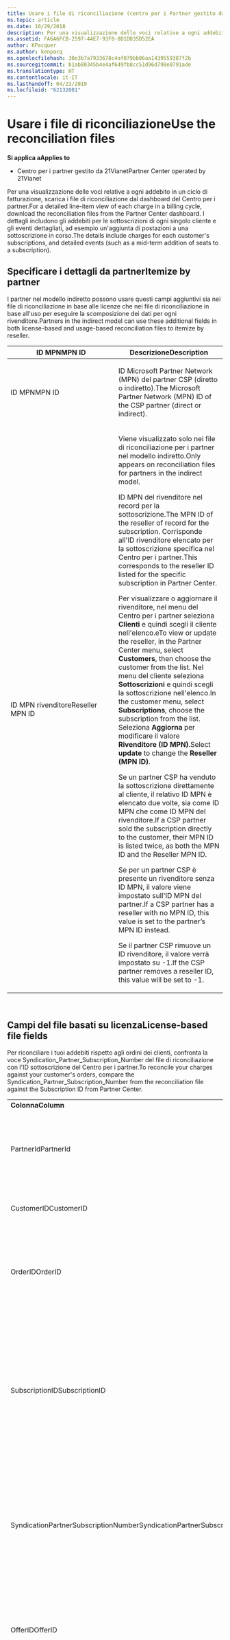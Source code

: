 ```yaml
---
title: Usare i file di riconciliazione (centro per i Partner gestito da 21Vianet)
ms.topic: article
ms.date: 10/29/2018
description: Per una visualizzazione delle voci relative a ogni addebito in un ciclo di fatturazione, scarica i file di riconciliazione dal dashboard del Centro per i partner.
ms.assetid: FA6A6FCB-2597-44E7-93F8-8D1DD35D52EA
author: KPacquer
ms.author: kenpacq
ms.openlocfilehash: 30e3b7a7933678c4af079bb86aa1439559387f2b
ms.sourcegitcommit: b1ab80345b4e4af649fb8cc51d96d798e0791ade
ms.translationtype: HT
ms.contentlocale: it-IT
ms.lasthandoff: 04/23/2019
ms.locfileid: "62132081"
---
```

# <a name="use-the-reconciliation-files"></a><span data-ttu-id="4dee0-103">Usare i file di riconciliazione</span><span class="sxs-lookup"><span data-stu-id="4dee0-103">Use the reconciliation files</span></span>

<span data-ttu-id="4dee0-104">**Si applica a**</span><span class="sxs-lookup"><span data-stu-id="4dee0-104">**Applies to**</span></span>

-   <span data-ttu-id="4dee0-105">Centro per i partner gestito da 21Vianet</span><span class="sxs-lookup"><span data-stu-id="4dee0-105">Partner Center operated by 21Vianet</span></span>


<span data-ttu-id="4dee0-106">Per una visualizzazione delle voci relative a ogni addebito in un ciclo di fatturazione, scarica i file di riconciliazione dal dashboard del Centro per i partner.</span><span class="sxs-lookup"><span data-stu-id="4dee0-106">For a detailed line-item view of each charge in a billing cycle, download the reconciliation files from the Partner Center dashboard.</span></span> <span data-ttu-id="4dee0-107">I dettagli includono gli addebiti per le sottoscrizioni di ogni singolo cliente e gli eventi dettagliati, ad esempio un'aggiunta di postazioni a una sottoscrizione in corso.</span><span class="sxs-lookup"><span data-stu-id="4dee0-107">The details include charges for each customer's subscriptions, and detailed events (such as a mid-term addition of seats to a subscription).</span></span>

## <a href="" id="itemizebypartner"></a><span data-ttu-id="4dee0-108">Specificare i dettagli da partner</span><span class="sxs-lookup"><span data-stu-id="4dee0-108">Itemize by partner</span></span>


<span data-ttu-id="4dee0-109">I partner nel modello indiretto possono usare questi campi aggiuntivi sia nei file di riconciliazione in base alle licenze che nei file di riconciliazione in base all'uso per eseguire la scomposizione dei dati per ogni rivenditore.</span><span class="sxs-lookup"><span data-stu-id="4dee0-109">Partners in the indirect model can use these additional fields in both license-based and usage-based reconciliation files to itemize by reseller.</span></span>

<table>
<colgroup>
<col width="50%" />
<col width="50%" />
</colgroup>
<thead>
<tr class="header">
<th><span data-ttu-id="4dee0-110">ID MPN</span><span class="sxs-lookup"><span data-stu-id="4dee0-110">MPN ID</span></span></th>
<th><span data-ttu-id="4dee0-111">Descrizione</span><span class="sxs-lookup"><span data-stu-id="4dee0-111">Description</span></span></th>
</tr>
</thead>
<tbody>
<tr class="odd">
<td><span data-ttu-id="4dee0-112">ID MPN</span><span class="sxs-lookup"><span data-stu-id="4dee0-112">MPN ID</span></span></td>
<td><p><span data-ttu-id="4dee0-113">ID Microsoft Partner Network (MPN) del partner CSP (diretto o indiretto).</span><span class="sxs-lookup"><span data-stu-id="4dee0-113">The Microsoft Partner Network (MPN) ID of the CSP partner (direct or indirect).</span></span></p></td>
</tr>
<tr class="even">
<td><span data-ttu-id="4dee0-114">ID MPN rivenditore</span><span class="sxs-lookup"><span data-stu-id="4dee0-114">Reseller MPN ID</span></span></td>
<td><p><span data-ttu-id="4dee0-115">Viene visualizzato solo nei file di riconciliazione per i partner nel modello indiretto.</span><span class="sxs-lookup"><span data-stu-id="4dee0-115">Only appears on reconciliation files for partners in the indirect model.</span></span></p>
<p><span data-ttu-id="4dee0-116">ID MPN del rivenditore nel record per la sottoscrizione.</span><span class="sxs-lookup"><span data-stu-id="4dee0-116">The MPN ID of the reseller of record for the subscription.</span></span> <span data-ttu-id="4dee0-117">Corrisponde all'ID rivenditore elencato per la sottoscrizione specifica nel Centro per i partner.</span><span class="sxs-lookup"><span data-stu-id="4dee0-117">This corresponds to the reseller ID listed for the specific subscription in Partner Center.</span></span></p>
<p><span data-ttu-id="4dee0-118">Per visualizzare o aggiornare il rivenditore, nel menu del Centro per i partner seleziona <strong>Clienti</strong> e quindi scegli il cliente nell'elenco.</span><span class="sxs-lookup"><span data-stu-id="4dee0-118">eTo view or update the reseller, in the Partner Center menu, select <strong>Customers</strong>, then choose the customer from the list.</span></span> <span data-ttu-id="4dee0-119">Nel menu del cliente seleziona <strong>Sottoscrizioni</strong> e quindi scegli la sottoscrizione nell'elenco.</span><span class="sxs-lookup"><span data-stu-id="4dee0-119">In the customer menu, select <strong>Subscriptions</strong>, choose the subscription from the list.</span></span> <span data-ttu-id="4dee0-120">Seleziona <strong>Aggiorna</strong> per modificare il valore <strong>Rivenditore (ID MPN)</strong>.</span><span class="sxs-lookup"><span data-stu-id="4dee0-120">Select <strong>update</strong> to change the <strong>Reseller (MPN ID)</strong>.</span></span></p>
<p><span data-ttu-id="4dee0-121">Se un partner CSP ha venduto la sottoscrizione direttamente al cliente, il relativo ID MPN è elencato due volte, sia come ID MPN che come ID MPN del rivenditore.</span><span class="sxs-lookup"><span data-stu-id="4dee0-121">If a CSP partner sold the subscription directly to the customer, their MPN ID is listed twice, as both the MPN ID and the Reseller MPN ID.</span></span></p>
<p><span data-ttu-id="4dee0-122">Se per un partner CSP è presente un rivenditore senza ID MPN, il valore viene impostato sull'ID MPN del partner.</span><span class="sxs-lookup"><span data-stu-id="4dee0-122">If a CSP partner has a reseller with no MPN ID, this value is set to the partner’s MPN ID instead.</span></span></p>
<p><span data-ttu-id="4dee0-123">Se il partner CSP rimuove un ID rivenditore, il valore verrà impostato su -1.</span><span class="sxs-lookup"><span data-stu-id="4dee0-123">If the CSP partner removes a reseller ID, this value will be set to -1.</span></span></p></td>
</tr>
</tbody>
</table>

 

## <a href="" id="licensebasedfiles"></a> <span data-ttu-id="4dee0-124">Campi del file basati su licenza</span><span class="sxs-lookup"><span data-stu-id="4dee0-124">License-based file fields</span></span>


<span data-ttu-id="4dee0-125">Per riconciliare i tuoi addebiti rispetto agli ordini dei clienti, confronta la voce Syndication\_Partner\_Subscription\_Number del file di riconciliazione con l'ID sottoscrizione del Centro per i partner.</span><span class="sxs-lookup"><span data-stu-id="4dee0-125">To reconcile your charges against your customer's orders, compare the Syndication\_Partner\_Subscription\_Number from the reconciliation file against the Subscription ID from Partner Center.</span></span>

<table>
<colgroup>
<col width="33%" />
<col width="33%" />
<col width="33%" />
</colgroup>
<tbody>
<tr class="odd">
<td><span data-ttu-id="4dee0-126"><strong>Colonna</strong></span><span class="sxs-lookup"><span data-stu-id="4dee0-126"><strong>Column</strong></span></span></td>
<td><span data-ttu-id="4dee0-127"><strong>Descrizione</strong></span><span class="sxs-lookup"><span data-stu-id="4dee0-127"><strong>Description</strong></span></span></td>
<td><span data-ttu-id="4dee0-128"><strong>Valore di esempio</strong></span><span class="sxs-lookup"><span data-stu-id="4dee0-128"><strong>Sample Value</strong></span></span></td>
</tr>
<tr class="even">
<td><span data-ttu-id="4dee0-129">PartnerId</span><span class="sxs-lookup"><span data-stu-id="4dee0-129">PartnerId</span></span></td>
<td><p><span data-ttu-id="4dee0-130">Identificatore univoco per un'entità di fatturazione specifica, in formato GUID.</span><span class="sxs-lookup"><span data-stu-id="4dee0-130">Unique identifier for a specific billing entity, in GUID format.</span></span> <span data-ttu-id="4dee0-131">Non è necessario per la riconciliazione, ma può risultare utile.</span><span class="sxs-lookup"><span data-stu-id="4dee0-131">Not required for reconciliation, however may be useful information.</span></span> <span data-ttu-id="4dee0-132">È lo stesso per tutte le righe.</span><span class="sxs-lookup"><span data-stu-id="4dee0-132">Same in all rows.</span></span></p></td>
<td><span data-ttu-id="4dee0-133">8ddd03642-test-test-test-46b58d356b4e</span><span class="sxs-lookup"><span data-stu-id="4dee0-133">8ddd03642-test-test-test-46b58d356b4e</span></span></td>
</tr>
<tr class="odd">
<td><span data-ttu-id="4dee0-134">CustomerID</span><span class="sxs-lookup"><span data-stu-id="4dee0-134">CustomerID</span></span></td>
<td><p><span data-ttu-id="4dee0-135">ID Microsoft univoco, in formato GUID, usato per identificare il cliente.</span><span class="sxs-lookup"><span data-stu-id="4dee0-135">Unique Microsoft ID, in GUID format, used to identify the customer.</span></span></p></td>
<td><span data-ttu-id="4dee0-136">12ABCD34-001A-BCD2-987C-3210ABCD5678</span><span class="sxs-lookup"><span data-stu-id="4dee0-136">12ABCD34-001A-BCD2-987C-3210ABCD5678</span></span></td>
</tr>
<tr class="even">
<td><span data-ttu-id="4dee0-137">OrderID</span><span class="sxs-lookup"><span data-stu-id="4dee0-137">OrderID</span></span></td>
<td><p><span data-ttu-id="4dee0-138">Identificatore univoco di un ordine nella piattaforma di fatturazione Microsoft.</span><span class="sxs-lookup"><span data-stu-id="4dee0-138">Unique identifier for an order in the Microsoft billing platform.</span></span> <span data-ttu-id="4dee0-139">Può essere utile per identificare l'ordine quando viene contattato il supporto tecnico, ma non per la riconciliazione.</span><span class="sxs-lookup"><span data-stu-id="4dee0-139">May be useful to identify the order when contacting support but not for reconciliation.</span></span></p></td>
<td><span data-ttu-id="4dee0-140">566890604832738111</span><span class="sxs-lookup"><span data-stu-id="4dee0-140">566890604832738111</span></span></td>
</tr>
<tr class="odd">
<td><span data-ttu-id="4dee0-141">SubscriptionID</span><span class="sxs-lookup"><span data-stu-id="4dee0-141">SubscriptionID</span></span></td>
<td><p><span data-ttu-id="4dee0-142">Identificatore univoco di una sottoscrizione nella piattaforma di fatturazione Microsoft.</span><span class="sxs-lookup"><span data-stu-id="4dee0-142">Unique identifier for a subscription in the Microsoft billing platform.</span></span> <span data-ttu-id="4dee0-143">Può essere utile per identificare la sottoscrizione quando viene contattato il supporto tecnico, ma non per la riconciliazione.</span><span class="sxs-lookup"><span data-stu-id="4dee0-143">May be useful to identify the subscription when contacting support but not for reconciliation.</span></span></p>
<p><span data-ttu-id="4dee0-144">Non corrisponde all'ID sottoscrizione nella console di amministrazione dei partner.</span><span class="sxs-lookup"><span data-stu-id="4dee0-144">This is not the same as the Subscription ID on the Partner Admin Console.</span></span> <span data-ttu-id="4dee0-145">Vedi Syndication_Partner_Subscription_Number.</span><span class="sxs-lookup"><span data-stu-id="4dee0-145">Please see Syndication_Partner_Subscription_Number.</span></span></p></td>
<td><span data-ttu-id="4dee0-146">usCBMgAAAAAAAAIA</span><span class="sxs-lookup"><span data-stu-id="4dee0-146">usCBMgAAAAAAAAIA</span></span></td>
</tr>
<tr class="even">
<td><span data-ttu-id="4dee0-147">SyndicationPartnerSubscriptionNumber</span><span class="sxs-lookup"><span data-stu-id="4dee0-147">SyndicationPartnerSubscriptionNumber</span></span></td>
<td><p><span data-ttu-id="4dee0-148">Identificatore univoco per le sottoscrizioni.</span><span class="sxs-lookup"><span data-stu-id="4dee0-148">Unique identifier for subscriptions.</span></span> <span data-ttu-id="4dee0-149">Un cliente può avere più sottoscrizioni per lo stesso piano, quindi questa informazione è importante per l'analisi di un file di riconciliazione.</span><span class="sxs-lookup"><span data-stu-id="4dee0-149">A customer can have multiple subscriptions for the same plan, so this is important for reconciliation file analysis.</span></span></p>
<p><span data-ttu-id="4dee0-150">Questo campo è associato all'ID sottoscrizione nella console di amministrazione dei partner.</span><span class="sxs-lookup"><span data-stu-id="4dee0-150">This field maps to the Subscription ID in the Partner Admin Console.</span></span></p></td>
<td><span data-ttu-id="4dee0-151">fb977ab5-test-test-test-24c8d9591708</span><span class="sxs-lookup"><span data-stu-id="4dee0-151">fb977ab5-test-test-test-24c8d9591708</span></span></td>
</tr>
<tr class="odd">
<td><span data-ttu-id="4dee0-152">OfferID</span><span class="sxs-lookup"><span data-stu-id="4dee0-152">OfferID</span></span></td>
<td><p><span data-ttu-id="4dee0-153">ID univoco dell'offerta.</span><span class="sxs-lookup"><span data-stu-id="4dee0-153">Unique offer ID.</span></span> <span data-ttu-id="4dee0-154">ID dell'offerta standard in base al listino prezzi.</span><span class="sxs-lookup"><span data-stu-id="4dee0-154">Standard offer ID as per price list.</span></span></p>
<p><span data-ttu-id="4dee0-155"><b>Nota</b>: Questo valore non corrisponde ID offerta dall'elenco prezzi.</span><span class="sxs-lookup"><span data-stu-id="4dee0-155"><b>Note</b>: This value does not match Offer ID from the price list.</span></span> <span data-ttu-id="4dee0-156">Vedi DurableOfferID di seguito.</span><span class="sxs-lookup"><span data-stu-id="4dee0-156">See DurableOfferID below.</span></span></p></td>
<td><span data-ttu-id="4dee0-157">FE616D64-E9A8-40EF-843F-152E9BBEF3D1</span><span class="sxs-lookup"><span data-stu-id="4dee0-157">FE616D64-E9A8-40EF-843F-152E9BBEF3D1</span></span></td>
</tr>
<tr class="even">
<td><span data-ttu-id="4dee0-158">DurableOfferID</span><span class="sxs-lookup"><span data-stu-id="4dee0-158">DurableOfferID</span></span></td>
<td><p><span data-ttu-id="4dee0-159">ID dell'offerta durevole univoco, come definito nel listino prezzi.</span><span class="sxs-lookup"><span data-stu-id="4dee0-159">Unique durable offer ID, as defined in the price list.</span></span></p>
<p><span data-ttu-id="4dee0-160"><b>Nota</b>: Questo valore corrisponde all'ID dell'offerta dall'elenco prezzi.</span><span class="sxs-lookup"><span data-stu-id="4dee0-160"><b>Note</b>: This value matches the Offer ID from the price list.</span></span></p></td>
<td><span data-ttu-id="4dee0-161">1017D7F3-6D7F-4BFA-BDD8-79BC8F104E0C</span><span class="sxs-lookup"><span data-stu-id="4dee0-161">1017D7F3-6D7F-4BFA-BDD8-79BC8F104E0C</span></span></td>
</tr>
<tr class="odd">
<td><span data-ttu-id="4dee0-162">OfferName</span><span class="sxs-lookup"><span data-stu-id="4dee0-162">OfferName</span></span></td>
<td><p><span data-ttu-id="4dee0-163">Nome dell'offerta di servizio acquistata dal cliente, come definito nel listino prezzi.</span><span class="sxs-lookup"><span data-stu-id="4dee0-163">The name of the service offering purchased by the customer, as defined in the price list.</span></span></p></td>
<td><span data-ttu-id="4dee0-164">Microsoft Office 365 (Piano E3)</span><span class="sxs-lookup"><span data-stu-id="4dee0-164">Microsoft Office 365 (Plan E3)</span></span></td>
</tr>
<tr class="even">
<td><span data-ttu-id="4dee0-165">SubscriptionStartDate</span><span class="sxs-lookup"><span data-stu-id="4dee0-165">SubscriptionStartDate</span></span></td>
<td><p><span data-ttu-id="4dee0-166">Data di inizio della sottoscrizione, impostata sul giorno successivo a quello in cui è stato inviato l'ordine.</span><span class="sxs-lookup"><span data-stu-id="4dee0-166">The subscription start date, set to the day after the order is submitted.</span></span> <span data-ttu-id="4dee0-167">Verificando la data di inizio della sottoscrizione insieme alla data di fine, puoi determinare se il cliente è ancora nel primo anno della sottoscrizione o se la sottoscrizione è stata rinnovata per l'anno successivo.</span><span class="sxs-lookup"><span data-stu-id="4dee0-167">By looking at the subscription start date in conjunction with the end date, you can determine if the customer is still within the first year of the subscription or if the subscription has been renewed for the following year.</span></span></p>
<p><span data-ttu-id="4dee0-168">L'ora indicata è sempre l'inizio della giornata, le 0:00.</span><span class="sxs-lookup"><span data-stu-id="4dee0-168">The time is always the beginning of the day, 0:00.</span></span></p></td>
<td><span data-ttu-id="4dee0-169">2/1/2015 0:00</span><span class="sxs-lookup"><span data-stu-id="4dee0-169">2/1/2015 0:00</span></span></td>
</tr>
<tr class="odd">
<td><span data-ttu-id="4dee0-170">SubscriptionEndDate</span><span class="sxs-lookup"><span data-stu-id="4dee0-170">SubscriptionEndDate</span></span></td>
<td><p><span data-ttu-id="4dee0-171">La data di fine sottoscrizione: 12 mesi + x giorni dopo la data di inizio (in modo da allinearsi partner data di fatturazione) o 12 mesi dalla data di rinnovo.</span><span class="sxs-lookup"><span data-stu-id="4dee0-171">The subscription end date: 12 months + x days after start date (to align with partner billing date) or 12 months from renewal date.</span></span></p>
<p><span data-ttu-id="4dee0-172">In fase di rinnovo, i prezzi vengono aggiornati rispetto al listino prezzi corrente.</span><span class="sxs-lookup"><span data-stu-id="4dee0-172">At renewal, prices are updated to the current price list.</span></span> <span data-ttu-id="4dee0-173">È possibile che venga richiesta una comunicazione con il cliente prima del rinnovo automatico.</span><span class="sxs-lookup"><span data-stu-id="4dee0-173">Customer communication may be required in advance of automated renewal.</span></span></p>
<p><span data-ttu-id="4dee0-174">L'ora indicata è sempre l'inizio della giornata, le 0:00.</span><span class="sxs-lookup"><span data-stu-id="4dee0-174">The time is always the beginning of the day, 0:00.</span></span></p></td>
<td><span data-ttu-id="4dee0-175">2/1/2015 0:00</span><span class="sxs-lookup"><span data-stu-id="4dee0-175">2/1/2015 0:00</span></span></td>
</tr>
<tr class="even">
<td><span data-ttu-id="4dee0-176">ChargeStartDate</span><span class="sxs-lookup"><span data-stu-id="4dee0-176">ChargeStartDate</span></span></td>
<td><p><span data-ttu-id="4dee0-177">Giorno di inizio degli addebiti.</span><span class="sxs-lookup"><span data-stu-id="4dee0-177">Start day of the charges.</span></span></p>
<p><span data-ttu-id="4dee0-178">Quando un cliente cambia il numero di postazioni, questo valore viene usato per calcolare gli addebiti per giorno (calcolo proporzionale).</span><span class="sxs-lookup"><span data-stu-id="4dee0-178">When a customer changes seat numbers, this number is used to calculate per-day (pro-rata) charges.</span></span></p>
<p><span data-ttu-id="4dee0-179">L'ora indicata è sempre l'inizio della giornata, le 0:00.</span><span class="sxs-lookup"><span data-stu-id="4dee0-179">The time is always the beginning of the day, 0:00.</span></span></p></td>
<td><span data-ttu-id="4dee0-180">2/1/2015 0:00</span><span class="sxs-lookup"><span data-stu-id="4dee0-180">2/1/2015 0:00</span></span></td>
</tr>
<tr class="odd">
<td><span data-ttu-id="4dee0-181">ChargeEndDate</span><span class="sxs-lookup"><span data-stu-id="4dee0-181">ChargeEndDate</span></span></td>
<td><p><span data-ttu-id="4dee0-182">Giorno di fine degli addebiti.</span><span class="sxs-lookup"><span data-stu-id="4dee0-182">End day of the charges.</span></span></p>
<p><span data-ttu-id="4dee0-183">Quando un cliente cambia il numero di postazioni, questo valore viene usato per calcolare gli addebiti per giorno (calcolo proporzionale).</span><span class="sxs-lookup"><span data-stu-id="4dee0-183">When a customer changes seat numbers, this number is used to calculate per-day (pro-rata) charges.</span></span></p>
<p><span data-ttu-id="4dee0-184">L'ora indicata è sempre la fine della giornata, le 23:59.</span><span class="sxs-lookup"><span data-stu-id="4dee0-184">The time is always the end of the day, 23:59.</span></span></p></td>
<td><span data-ttu-id="4dee0-185">2/28/2015 23:59</span><span class="sxs-lookup"><span data-stu-id="4dee0-185">2/28/2015 23:59</span></span></td>
</tr>
<tr class="even">
<td><span data-ttu-id="4dee0-186">ChargeType</span><span class="sxs-lookup"><span data-stu-id="4dee0-186">ChargeType</span></span></td>
<td><p><span data-ttu-id="4dee0-187">Tipo di addebito o rettifica.</span><span class="sxs-lookup"><span data-stu-id="4dee0-187">The type of charge or adjustment.</span></span> <span data-ttu-id="4dee0-188">Vedi <a href="#charge_types">Mapping degli addebiti tra una fattura e il file di riconciliazione</a></span><span class="sxs-lookup"><span data-stu-id="4dee0-188">See <a href="#charge_types">Mapping charges between an invoice and the reconciliation file</a></span></span></p></td>
<td><p><span data-ttu-id="4dee0-189">Vedi <a href="#charge_types">Mapping degli addebiti tra una fattura e il file di riconciliazione</a></span><span class="sxs-lookup"><span data-stu-id="4dee0-189">See <a href="#charge_types">Mapping charges between an invoice and the reconciliation file</a></span></span></p></td>
</tr>
<tr class="odd">
<td><span data-ttu-id="4dee0-190">UnitPrice</span><span class="sxs-lookup"><span data-stu-id="4dee0-190">UnitPrice</span></span></td>
<td><p><span data-ttu-id="4dee0-191">Prezzo per postazione.</span><span class="sxs-lookup"><span data-stu-id="4dee0-191">Price per seat.</span></span> <span data-ttu-id="4dee0-192">Verifica che corrisponda alle informazioni archiviate nel tuo sistema di fatturazione durante la riconciliazione.</span><span class="sxs-lookup"><span data-stu-id="4dee0-192">Ensure this matches the information stored in your billing system during reconciliation.</span></span></p></td>
<td><span data-ttu-id="4dee0-193">6.82</span><span class="sxs-lookup"><span data-stu-id="4dee0-193">6.82</span></span></td>
</tr>
<tr class="even">
<td><span data-ttu-id="4dee0-194">Quantità</span><span class="sxs-lookup"><span data-stu-id="4dee0-194">Quantity</span></span></td>
<td><p><span data-ttu-id="4dee0-195">Numero di postazioni.</span><span class="sxs-lookup"><span data-stu-id="4dee0-195">Number of seats.</span></span> <span data-ttu-id="4dee0-196">Verifica che corrisponda alle informazioni archiviate nel tuo sistema di fatturazione durante la riconciliazione.</span><span class="sxs-lookup"><span data-stu-id="4dee0-196">Ensure this matches the information stored in your billing system during reconciliation.</span></span></p></td>
<td><span data-ttu-id="4dee0-197">2</span><span class="sxs-lookup"><span data-stu-id="4dee0-197">2</span></span></td>
</tr>
<tr class="odd">
<td><span data-ttu-id="4dee0-198">Importo</span><span class="sxs-lookup"><span data-stu-id="4dee0-198">Amount</span></span></td>
<td><p><span data-ttu-id="4dee0-199">Prezzo totale per la quantità.</span><span class="sxs-lookup"><span data-stu-id="4dee0-199">Total of price for quantity.</span></span> <span data-ttu-id="4dee0-200">Utile per verificare che il calcolo dell'importo corrisponda al calcolo del prezzo per i clienti.</span><span class="sxs-lookup"><span data-stu-id="4dee0-200">Useful to check that the amount calculation matches how you calculate this for your customers.</span></span></p></td>
<td><span data-ttu-id="4dee0-201">13.32</span><span class="sxs-lookup"><span data-stu-id="4dee0-201">13.32</span></span></td>
</tr>
<tr class="even">
<td><span data-ttu-id="4dee0-202">TotalOtherDiscount</span><span class="sxs-lookup"><span data-stu-id="4dee0-202">TotalOtherDiscount</span></span></td>
<td><p><span data-ttu-id="4dee0-203">Importo dello sconto applicato a questi addebiti.</span><span class="sxs-lookup"><span data-stu-id="4dee0-203">Amount of discount applied to these charges.</span></span> <span data-ttu-id="4dee0-204">IUR o le nuove sottoscrizioni idonee per un incentivo contengono anche un importo di sconto in questa colonna.</span><span class="sxs-lookup"><span data-stu-id="4dee0-204">IUR or new subscriptions eligible for an incentive will also contain a discount amount in this column.</span></span></p></td>
<td><span data-ttu-id="4dee0-205">2.32</span><span class="sxs-lookup"><span data-stu-id="4dee0-205">2.32</span></span></td>
</tr>
<tr class="odd">
<td><span data-ttu-id="4dee0-206">Subtotal</span><span class="sxs-lookup"><span data-stu-id="4dee0-206">Subtotal</span></span></td>
<td><p><span data-ttu-id="4dee0-207">Totale al lordo delle imposte.</span><span class="sxs-lookup"><span data-stu-id="4dee0-207">Total before tax.</span></span> <span data-ttu-id="4dee0-208">Verifica che il subtotale corrisponda al totale previsto, in caso di sconto.</span><span class="sxs-lookup"><span data-stu-id="4dee0-208">Checks that your subtotal matches your expected total, in case of a discount.</span></span></p></td>
<td><span data-ttu-id="4dee0-209">11</span><span class="sxs-lookup"><span data-stu-id="4dee0-209">11</span></span></td>
</tr>
<tr class="even">
<td><span data-ttu-id="4dee0-210">Imposta</span><span class="sxs-lookup"><span data-stu-id="4dee0-210">Tax</span></span></td>
<td><p><span data-ttu-id="4dee0-211">Importo totale delle imposte, in base alle leggi vigenti a livello locale e alle circostanze specifiche.</span><span class="sxs-lookup"><span data-stu-id="4dee0-211">Tax amount charge, based on your market's tax rules and specific circumstances.</span></span></p></td>
<td><span data-ttu-id="4dee0-212">0</span><span class="sxs-lookup"><span data-stu-id="4dee0-212">0</span></span></td>
</tr>
<tr class="odd">
<td><span data-ttu-id="4dee0-213">TotalForCustomer</span><span class="sxs-lookup"><span data-stu-id="4dee0-213">TotalForCustomer</span></span></td>
<td><p><span data-ttu-id="4dee0-214">Totale al netto delle imposte.</span><span class="sxs-lookup"><span data-stu-id="4dee0-214">Total after tax.</span></span> <span data-ttu-id="4dee0-215">Verifica se nella fattura sono addebitate imposte.</span><span class="sxs-lookup"><span data-stu-id="4dee0-215">Checks if you are charged tax in the invoice.</span></span></p></td>
<td><span data-ttu-id="4dee0-216">11</span><span class="sxs-lookup"><span data-stu-id="4dee0-216">11</span></span></td>
</tr>
<tr class="even">
<td><span data-ttu-id="4dee0-217">Valuta</span><span class="sxs-lookup"><span data-stu-id="4dee0-217">Currency</span></span></td>
<td><p><span data-ttu-id="4dee0-218">Tipo di valuta.</span><span class="sxs-lookup"><span data-stu-id="4dee0-218">Currency type.</span></span> <span data-ttu-id="4dee0-219">Ogni entità di fatturazione ha una sola valuta.</span><span class="sxs-lookup"><span data-stu-id="4dee0-219">Each billing entity has only one currency.</span></span> <span data-ttu-id="4dee0-220">Verifica quando viene emessa la prima fattura e dopo qualsiasi aggiornamento importante della piattaforma di fatturazione.</span><span class="sxs-lookup"><span data-stu-id="4dee0-220">Check that it matches your first invoice and then after any major billing platform update.</span></span></p></td>
<td><span data-ttu-id="4dee0-221">CNY</span><span class="sxs-lookup"><span data-stu-id="4dee0-221">CNY</span></span></td>
</tr>
<tr class="odd">
<td><span data-ttu-id="4dee0-222">CustomerName</span><span class="sxs-lookup"><span data-stu-id="4dee0-222">CustomerName</span></span></td>
<td><p><span data-ttu-id="4dee0-223">Nome dell'organizzazione del cliente registrato nel Centro per i partner.</span><span class="sxs-lookup"><span data-stu-id="4dee0-223">Customer's organization name as reported in Partner Center.</span></span> <span data-ttu-id="4dee0-224">Molto importante per la riconciliazione della fattura con le informazioni di sistema.</span><span class="sxs-lookup"><span data-stu-id="4dee0-224">This is very important for reconciling the invoice with your system information.</span></span></p></td>
<td><span data-ttu-id="4dee0-225">Cliente di prova A</span><span class="sxs-lookup"><span data-stu-id="4dee0-225">Test Customer A</span></span></td>
</tr>
<tr class="even">
<td><span data-ttu-id="4dee0-226">MPNID</span><span class="sxs-lookup"><span data-stu-id="4dee0-226">MPNID</span></span></td>
<td><p><span data-ttu-id="4dee0-227">ID MPN del partner CSP</span><span class="sxs-lookup"><span data-stu-id="4dee0-227">MPN ID of the CSP partner</span></span></p></td>
<td><span data-ttu-id="4dee0-228">4390934</span><span class="sxs-lookup"><span data-stu-id="4dee0-228">4390934</span></span></td>
</tr>
<tr class="odd">
<td><span data-ttu-id="4dee0-229">ResellerMPNID</span><span class="sxs-lookup"><span data-stu-id="4dee0-229">ResellerMPNID</span></span></td>
<td><p><span data-ttu-id="4dee0-230">ID MPN del rivenditore nel record per la sottoscrizione.</span><span class="sxs-lookup"><span data-stu-id="4dee0-230">MPN ID of the reseller of record for the subscription.</span></span> <span data-ttu-id="4dee0-231">Vedi [Eseguire la scomposizione dei dati in base al partner](#itemizebypartner).</span><span class="sxs-lookup"><span data-stu-id="4dee0-231">See [Itemize by partner](#itemizebypartner).</span></span></p></td>
<td><span data-ttu-id="4dee0-232">4390934</span><span class="sxs-lookup"><span data-stu-id="4dee0-232">4390934</span></span></td>
</tr>
<tr class="even">
<td><span data-ttu-id="4dee0-233">DomainName</span><span class="sxs-lookup"><span data-stu-id="4dee0-233">DomainName</span></span></td>
<td><p><span data-ttu-id="4dee0-234">Nome di dominio del cliente, usato per identificare il cliente.</span><span class="sxs-lookup"><span data-stu-id="4dee0-234">Customer's domain name, used to help identify the customer.</span></span></p></td>
<td><span data-ttu-id="4dee0-235">example.onmicrosoft.com</span><span class="sxs-lookup"><span data-stu-id="4dee0-235">example.onmicrosoft.com</span></span></td>
</tr>
<tr class="odd">
<td><span data-ttu-id="4dee0-236">SubscriptionName</span><span class="sxs-lookup"><span data-stu-id="4dee0-236">SubscriptionName</span></span></td>
<td><p><span data-ttu-id="4dee0-237">Nome alternativo della sottoscrizione.</span><span class="sxs-lookup"><span data-stu-id="4dee0-237">Subscription nickname.</span></span> <span data-ttu-id="4dee0-238">Se non viene specificato alcun nome alternativo, il Centro per i partner usa l'OfferName.</span><span class="sxs-lookup"><span data-stu-id="4dee0-238">If no nickname is specified, Partner Center uses the OfferName.</span></span></p></td>
<td><span data-ttu-id="4dee0-239">PROGETTO ONLINE</span><span class="sxs-lookup"><span data-stu-id="4dee0-239">PROJECT ONLINE</span></span></td>
</tr>
<tr class="even">
<td><span data-ttu-id="4dee0-240">SubscriptionDescription</span><span class="sxs-lookup"><span data-stu-id="4dee0-240">SubscriptionDescription</span></span></td>
<td><p><span data-ttu-id="4dee0-241">Nome dell'offerta di servizio acquistata dal cliente, come definito nel listino prezzi.</span><span class="sxs-lookup"><span data-stu-id="4dee0-241">The name of the service offering purchased by the customer, as defined in the price list.</span></span> <span data-ttu-id="4dee0-242">Questo è un campo identico a Nome offerta.</span><span class="sxs-lookup"><span data-stu-id="4dee0-242">(This is an identical field to Offer name).</span></span></p></td>
<td><span data-ttu-id="4dee0-243">PROGETTO PREMIUM ONLINE SENZA CLIENTE PROGETTO</span><span class="sxs-lookup"><span data-stu-id="4dee0-243">PROJECT ONLINE PREMIUM WITHOUT PROJECT CLIENT</span></span></td>
</tr>
</tbody>
</table>


## <a href="" id="usagebasedfiles"></a><span data-ttu-id="4dee0-244">Campi del file basato sull'utilizzo</span><span class="sxs-lookup"><span data-stu-id="4dee0-244">Usage-based file fields</span></span>


<span data-ttu-id="4dee0-245">Per riconciliare i tuoi addebiti in base all'uso da parte dei clienti, confronta i campi ResellerID/ResellerName/ResellerBillableAccount del file di riconciliazione con il nome del cliente e l'ID sottoscrizione del Centro per i partner.</span><span class="sxs-lookup"><span data-stu-id="4dee0-245">To reconcile your charges against your customer's usage, compare the ResellerID/ResellerName/ResellerBillableAccount from the reconciliation file, the customer name, and the Subscription ID from Partner Center.</span></span>

<span data-ttu-id="4dee0-246">I campi seguenti illustrano quali servizi sono stati usati e la tariffa.</span><span class="sxs-lookup"><span data-stu-id="4dee0-246">The following fields explain which services were used and the rate.</span></span>

<table>
<colgroup>
<col width="33%" />
<col width="33%" />
<col width="33%" />
</colgroup>
<tbody>
<tr class="odd">
<td><span data-ttu-id="4dee0-247"><strong>Colonna</strong></span><span class="sxs-lookup"><span data-stu-id="4dee0-247"><strong>Column</strong></span></span></td>
<td><span data-ttu-id="4dee0-248"><strong>Descrizione</strong></span><span class="sxs-lookup"><span data-stu-id="4dee0-248"><strong>Description</strong></span></span></td>
<td><span data-ttu-id="4dee0-249"><strong>Valore di esempio</strong></span><span class="sxs-lookup"><span data-stu-id="4dee0-249"><strong>Sample value</strong></span></span></td>
</tr>
<tr class="even">
<td><span data-ttu-id="4dee0-250">PartnerID</span><span class="sxs-lookup"><span data-stu-id="4dee0-250">PartnerID</span></span></td>
<td><p><span data-ttu-id="4dee0-251">ID del partner, in formato GUID.</span><span class="sxs-lookup"><span data-stu-id="4dee0-251">Partner ID, in GUID format.</span></span></p></td>
<td><span data-ttu-id="4dee0-252">DA41BC5F-C52D-4464-8A8D-8C8DCC43503B</span><span class="sxs-lookup"><span data-stu-id="4dee0-252">DA41BC5F-C52D-4464-8A8D-8C8DCC43503B</span></span></td>
</tr>
<tr class="odd">
<td><span data-ttu-id="4dee0-253">PartnerName</span><span class="sxs-lookup"><span data-stu-id="4dee0-253">PartnerName</span></span></td>
<td><p><span data-ttu-id="4dee0-254">Nome partner.</span><span class="sxs-lookup"><span data-stu-id="4dee0-254">Partner Name.</span></span></p></td>
<td><span data-ttu-id="4dee0-255">Acme Incorporated</span><span class="sxs-lookup"><span data-stu-id="4dee0-255">Acme Incorporated</span></span></td>
</tr>
<tr class="even">
<td><span data-ttu-id="4dee0-256">PartnerBillableAccountID</span><span class="sxs-lookup"><span data-stu-id="4dee0-256">PartnerBillableAccountID</span></span></td>
<td><p><span data-ttu-id="4dee0-257">ID account partner.</span><span class="sxs-lookup"><span data-stu-id="4dee0-257">Partner Account ID.</span></span></p></td>
<td><span data-ttu-id="4dee0-258">1010578050</span><span class="sxs-lookup"><span data-stu-id="4dee0-258">1010578050</span></span></td>
</tr>
<tr class="odd">
<td><span data-ttu-id="4dee0-259">CustomerName</span><span class="sxs-lookup"><span data-stu-id="4dee0-259">CustomerName</span></span></td>
<td><p><span data-ttu-id="4dee0-260">Nome dell'organizzazione del cliente registrato nel Centro per i partner.</span><span class="sxs-lookup"><span data-stu-id="4dee0-260">Customer's organization name as reported in Partner Center.</span></span> <span data-ttu-id="4dee0-261">Molto importante per la riconciliazione della fattura con le informazioni di sistema.</span><span class="sxs-lookup"><span data-stu-id="4dee0-261">This is very important for reconciling the invoice with your system information.</span></span></p></td>
<td><span data-ttu-id="4dee0-262">Cliente di prova A</span><span class="sxs-lookup"><span data-stu-id="4dee0-262">Test Customer A</span></span></td>
</tr>
<tr class="even">
<td><span data-ttu-id="4dee0-263">MPNID</span><span class="sxs-lookup"><span data-stu-id="4dee0-263">MPNID</span></span></td>
<td><p><span data-ttu-id="4dee0-264">ID MPN del partner CSP.</span><span class="sxs-lookup"><span data-stu-id="4dee0-264">MPN ID of the CSP partner.</span></span></p></td>
<td><span data-ttu-id="4dee0-265">4390934</span><span class="sxs-lookup"><span data-stu-id="4dee0-265">4390934</span></span></td>
</tr>
<tr class="odd">
<td><span data-ttu-id="4dee0-266">ResellerMPNID</span><span class="sxs-lookup"><span data-stu-id="4dee0-266">ResellerMPNID</span></span></td>
<td><p><span data-ttu-id="4dee0-267">ID MPN del rivenditore nel record per la sottoscrizione.</span><span class="sxs-lookup"><span data-stu-id="4dee0-267">MPN ID of the reseller of record for the subscription.</span></span> <span data-ttu-id="4dee0-268">Vedi [Eseguire la scomposizione dei dati in base al partner](#itemizebypartner).</span><span class="sxs-lookup"><span data-stu-id="4dee0-268">See [Itemize by partner](#itemizebypartner).</span></span></p></td>
<td><span data-ttu-id="4dee0-269">4390934</span><span class="sxs-lookup"><span data-stu-id="4dee0-269">4390934</span></span></td>
</tr>
<tr class="even">
<td><span data-ttu-id="4dee0-270">InvoiceNumber</span><span class="sxs-lookup"><span data-stu-id="4dee0-270">InvoiceNumber</span></span></td>
<td><p><span data-ttu-id="4dee0-271">Numero di fattura in cui viene visualizzata la transazione specificata.</span><span class="sxs-lookup"><span data-stu-id="4dee0-271">Invoice number where the specified transaction appears.</span></span></p></td>
<td><span data-ttu-id="4dee0-272">D020001IVK</span><span class="sxs-lookup"><span data-stu-id="4dee0-272">D020001IVK</span></span></td>
</tr>
<tr class="odd">
<td><span data-ttu-id="4dee0-273">ChargeStartDate</span><span class="sxs-lookup"><span data-stu-id="4dee0-273">ChargeStartDate</span></span></td>
<td><p><span data-ttu-id="4dee0-274">Data di inizio del ciclo di fatturazione, ad eccezione di quando sono presenti date riferite a dati di utilizzo latenti non addebitati in precedenza (dal ciclo di fatturazione precedente).</span><span class="sxs-lookup"><span data-stu-id="4dee0-274">Start date of billing cycle except when presenting dates of previously uncharged latent usage data (from previous bill cycle).</span></span></p>
<p><span data-ttu-id="4dee0-275">L'ora indicata è sempre l'inizio della giornata, le 0:00.</span><span class="sxs-lookup"><span data-stu-id="4dee0-275">The time is always the beginning of the day, 0:00.</span></span></p></td>
<td><span data-ttu-id="4dee0-276">2/1/2014 0:00</span><span class="sxs-lookup"><span data-stu-id="4dee0-276">2/1/2014 0:00</span></span></td>
</tr>
<tr class="even">
<td><span data-ttu-id="4dee0-277">ChargeEndDate</span><span class="sxs-lookup"><span data-stu-id="4dee0-277">ChargeEndDate</span></span></td>
<td><p><span data-ttu-id="4dee0-278">Data di fine del ciclo di fatturazione, ad eccezione di quando sono presenti date riferite a dati di utilizzo latenti non addebitati in precedenza (dal ciclo di fatturazione precedente).</span><span class="sxs-lookup"><span data-stu-id="4dee0-278">End date of billing cycle except when presenting dates of previously uncharged latent usage data (from previous bill cycle).</span></span></p>
<p><span data-ttu-id="4dee0-279">L'ora indicata è sempre la fine della giornata, le 23:59.</span><span class="sxs-lookup"><span data-stu-id="4dee0-279">The time is always the end of the day, 23:59.</span></span></p></td>
<td><span data-ttu-id="4dee0-280">2/28/2014 23:59</span><span class="sxs-lookup"><span data-stu-id="4dee0-280">2/28/2014 23:59</span></span></td>
</tr>
<tr class="odd">
<td><span data-ttu-id="4dee0-281">SubscriptionID</span><span class="sxs-lookup"><span data-stu-id="4dee0-281">SubscriptionID</span></span></td>
<td><p><span data-ttu-id="4dee0-282">Identificatore univoco di una sottoscrizione nella piattaforma di fatturazione Microsoft.</span><span class="sxs-lookup"><span data-stu-id="4dee0-282">Unique identifier for a subscription in the Microsoft billing platform.</span></span> <span data-ttu-id="4dee0-283">Può essere utile per identificare la sottoscrizione quando viene contattato il supporto tecnico, ma non per la riconciliazione.</span><span class="sxs-lookup"><span data-stu-id="4dee0-283">May be useful to identify the subscription when contacting support but not for reconciliation.</span></span></p>
<p><span data-ttu-id="4dee0-284">Non corrisponde all'ID sottoscrizione nella console di amministrazione dei partner.</span><span class="sxs-lookup"><span data-stu-id="4dee0-284">This is not the same as the Subscription ID on the Partner Admin Console.</span></span></p></td>
<td><span data-ttu-id="4dee0-285">usCBMgAAAAAAAAIA</span><span class="sxs-lookup"><span data-stu-id="4dee0-285">usCBMgAAAAAAAAIA</span></span></td>
</tr>
<tr class="even">
<td><span data-ttu-id="4dee0-286">SubscriptionName</span><span class="sxs-lookup"><span data-stu-id="4dee0-286">SubscriptionName</span></span></td>
<td><p><span data-ttu-id="4dee0-287">Nome alternativo dell'offerta di servizio.</span><span class="sxs-lookup"><span data-stu-id="4dee0-287">Nickname of the service offering.</span></span></p></td>
<td><span data-ttu-id="4dee0-288">Microsoft Azure</span><span class="sxs-lookup"><span data-stu-id="4dee0-288">Microsoft Azure</span></span></td>
</tr>
<tr class="odd">
<td><span data-ttu-id="4dee0-289">SubscriptionDescription</span><span class="sxs-lookup"><span data-stu-id="4dee0-289">SubscriptionDescription</span></span></td>
<td><p><span data-ttu-id="4dee0-290">Line-of-business dell'offerta di servizio</span><span class="sxs-lookup"><span data-stu-id="4dee0-290">Line of business of the service offering</span></span></p></td>
<td><span data-ttu-id="4dee0-291">Microsoft Azure</span><span class="sxs-lookup"><span data-stu-id="4dee0-291">Microsoft Azure</span></span></td>
</tr>
<tr class="even">
<td><span data-ttu-id="4dee0-292">OrderID</span><span class="sxs-lookup"><span data-stu-id="4dee0-292">OrderID</span></span></td>
<td><p><span data-ttu-id="4dee0-293">Identificatore univoco di un ordine nella piattaforma di fatturazione Microsoft.</span><span class="sxs-lookup"><span data-stu-id="4dee0-293">Unique identifier for an order in the Microsoft billing platform.</span></span> <span data-ttu-id="4dee0-294">Può essere utile per identificare la sottoscrizione quando viene contattato il supporto tecnico, ma non per la riconciliazione.</span><span class="sxs-lookup"><span data-stu-id="4dee0-294">May be useful to identify the subscription when contacting support but not for reconciliation.</span></span></p></td>
<td><span data-ttu-id="4dee0-295">566890604832738111</span><span class="sxs-lookup"><span data-stu-id="4dee0-295">566890604832738111</span></span></td>
</tr>
<tr class="odd">
<td><span data-ttu-id="4dee0-296">ServiceName</span><span class="sxs-lookup"><span data-stu-id="4dee0-296">ServiceName</span></span></td>
<td><p><span data-ttu-id="4dee0-297">Nome del servizio di Azure in questione.</span><span class="sxs-lookup"><span data-stu-id="4dee0-297">The name of the Azure service in question.</span></span></p></td>
<td><span data-ttu-id="4dee0-298">MACCHINE VIRTUALI</span><span class="sxs-lookup"><span data-stu-id="4dee0-298">VIRTUAL MACHINES</span></span></td>
</tr>
<tr class="even">
<td><span data-ttu-id="4dee0-299">ServiceType</span><span class="sxs-lookup"><span data-stu-id="4dee0-299">ServiceType</span></span></td>
<td><p><span data-ttu-id="4dee0-300">Tipo specifico di servizio di Microsoft Azure.</span><span class="sxs-lookup"><span data-stu-id="4dee0-300">The specific type of Windows Azure service.</span></span></p></td>
<td><ul>
<li><span data-ttu-id="4dee0-301">Service Bus – Individual o Pack</span><span class="sxs-lookup"><span data-stu-id="4dee0-301">Service Bus – Individual or Pack</span></span></li>
<li><span data-ttu-id="4dee0-302">SQL Azure database – Business o Web Edition</span><span class="sxs-lookup"><span data-stu-id="4dee0-302">SQL Azure database – Business or Web Edition</span></span></li>
</ul></td>
</tr>
<tr class="odd">
<td><span data-ttu-id="4dee0-303">ResourceGUID</span><span class="sxs-lookup"><span data-stu-id="4dee0-303">ResourceGUID</span></span></td>
<td><p><span data-ttu-id="4dee0-304">Identificatore univoco specifico per l'intera struttura di prezzi e dati di servizio.</span><span class="sxs-lookup"><span data-stu-id="4dee0-304">Specific unique identifier for all the service data and pricing structure.</span></span></p></td>
<td><span data-ttu-id="4dee0-305">DA41BC5F-C52D-4464-8A8D-8C8DCC43503B</span><span class="sxs-lookup"><span data-stu-id="4dee0-305">DA41BC5F-C52D-4464-8A8D-8C8DCC43503B</span></span></td>
</tr>
<tr class="even">
<td><span data-ttu-id="4dee0-306">Resource Name</span><span class="sxs-lookup"><span data-stu-id="4dee0-306">Resource Name</span></span></td>
<td><p><span data-ttu-id="4dee0-307">Nome della risorsa Azure.</span><span class="sxs-lookup"><span data-stu-id="4dee0-307">The name of the Azure resource.</span></span></p></td>
<td><ul>
<li><span data-ttu-id="4dee0-308">Data Transfer In (GB)</span><span class="sxs-lookup"><span data-stu-id="4dee0-308">Data Transfer In (GB)</span></span></li>
<li><span data-ttu-id="4dee0-309">Data Transfer Out (GB)</span><span class="sxs-lookup"><span data-stu-id="4dee0-309">Data Transfer Out (GB)</span></span></li>
</ul></td>
</tr>
<tr class="odd">
<td><span data-ttu-id="4dee0-310">Region</span><span class="sxs-lookup"><span data-stu-id="4dee0-310">Region</span></span></td>
<td><p><span data-ttu-id="4dee0-311">Area geografica a cui si applica l'uso.</span><span class="sxs-lookup"><span data-stu-id="4dee0-311">The region the usage applies to.</span></span> <span data-ttu-id="4dee0-312">Usata principalmente per assegnare le tariffe ai trasferimenti di dati, che variano in base all'area geografica.</span><span class="sxs-lookup"><span data-stu-id="4dee0-312">Primarily used to assign rates to data transfers, as rates vary by region.</span></span></p></td>
<td><span data-ttu-id="4dee0-313">Asia Pacifico, Europa, America Latina, America del Nord</span><span class="sxs-lookup"><span data-stu-id="4dee0-313">Asia Pacific, Europe, Latin America, North America</span></span></td>
</tr>
<tr class="even">
<td><span data-ttu-id="4dee0-314">SKU</span><span class="sxs-lookup"><span data-stu-id="4dee0-314">SKU</span></span></td>
<td><p><span data-ttu-id="4dee0-315">Identificatore univoco MSFT per l'offerta</span><span class="sxs-lookup"><span data-stu-id="4dee0-315">MSFT unique identifier for offer</span></span></p></td>
<td><span data-ttu-id="4dee0-316">7UD-00001</span><span class="sxs-lookup"><span data-stu-id="4dee0-316">7UD-00001</span></span></td>
</tr>
<tr class="odd">
<td><p><span data-ttu-id="4dee0-317">DetailLineItemId</span><span class="sxs-lookup"><span data-stu-id="4dee0-317">DetailLineItemId</span></span></p></td>
<td><p><span data-ttu-id="4dee0-318">ID e quantità per specificare nel dettaglio le diverse tariffe relative a un servizio o una risorsa in un determinato periodo di fatturazione.</span><span class="sxs-lookup"><span data-stu-id="4dee0-318">An ID and quantity for itemizing the different rates for a service or resource in a given billing period.</span></span> <span data-ttu-id="4dee0-319">Per le tariffe suddivise in livelli di Azure, potrebbe essere applicata una tariffa fino a una determinata quantità di unità fatturabili e una tariffa diversa da lì in poi.</span><span class="sxs-lookup"><span data-stu-id="4dee0-319">For Azure tiered rating, there may be one rate up to a certain quantity of billable units, then a different rate after that.</span></span></p></td>
<td><span data-ttu-id="4dee0-320">1</span><span class="sxs-lookup"><span data-stu-id="4dee0-320">1</span></span></td>
</tr>
<tr class="even">
<td><span data-ttu-id="4dee0-321">ConsumedQuantity</span><span class="sxs-lookup"><span data-stu-id="4dee0-321">ConsumedQuantity</span></span></td>
<td><p><span data-ttu-id="4dee0-322">La quantità di servizio usata (ore, GB e così via) durante il periodo di reporting.</span><span class="sxs-lookup"><span data-stu-id="4dee0-322">The amount of service consumed (hours, GB, etc.) during the reporting period.</span></span></p>
<p><span data-ttu-id="4dee0-323">Include anche gli utilizzi non fatturati relativi a periodi di reporting precedenti.</span><span class="sxs-lookup"><span data-stu-id="4dee0-323">Also includes any unbilled usage from previous reporting periods.</span></span></p></td>
<td><span data-ttu-id="4dee0-324">11</span><span class="sxs-lookup"><span data-stu-id="4dee0-324">11</span></span></td>
</tr>
<tr class="odd">
<td><span data-ttu-id="4dee0-325">IncludedQuantity</span><span class="sxs-lookup"><span data-stu-id="4dee0-325">IncludedQuantity</span></span></td>
<td><p><span data-ttu-id="4dee0-326">Unità incluse nell'ambito dell'offerta.</span><span class="sxs-lookup"><span data-stu-id="4dee0-326">Units included as part of the offer.</span></span> <span data-ttu-id="4dee0-327">In genere non presente in CSP.</span><span class="sxs-lookup"><span data-stu-id="4dee0-327">Not typically present in CSP.</span></span></p></td>
<td><span data-ttu-id="4dee0-328">0</span><span class="sxs-lookup"><span data-stu-id="4dee0-328">0</span></span></td>
</tr>
<tr class="even">
<td><p><span data-ttu-id="4dee0-329">OverageQuantity</span><span class="sxs-lookup"><span data-stu-id="4dee0-329">OverageQuantity</span></span></p></td>
<td><p><span data-ttu-id="4dee0-330">Unità non incluse nell'ambito dell'offerta, che devono essere corrisposte dal partner.</span><span class="sxs-lookup"><span data-stu-id="4dee0-330">Units not included as part of the offer, that must be paid for by the partner.</span></span></p>
<p><span data-ttu-id="4dee0-331">Uguale a ConsumedQuantity - IncludedQuantity.</span><span class="sxs-lookup"><span data-stu-id="4dee0-331">Equal to the ConsumedQuantity - IncludedQuantity.</span></span></p></td>
<td><span data-ttu-id="4dee0-332">11</span><span class="sxs-lookup"><span data-stu-id="4dee0-332">11</span></span></td>
</tr>
<tr class="odd">
<td><span data-ttu-id="4dee0-333">ListPrice</span><span class="sxs-lookup"><span data-stu-id="4dee0-333">ListPrice</span></span></td>
<td><p><span data-ttu-id="4dee0-334">Prezzo di offerta in vigore alla data di inizio della sottoscrizione.</span><span class="sxs-lookup"><span data-stu-id="4dee0-334">Offer price in effect at subscription start date.</span></span></p></td>
<td><span data-ttu-id="4dee0-335">$0.0808</span><span class="sxs-lookup"><span data-stu-id="4dee0-335">$0.0808</span></span></td>
</tr>
<tr class="even">
<td><span data-ttu-id="4dee0-336">PretaxCharges</span><span class="sxs-lookup"><span data-stu-id="4dee0-336">PretaxCharges</span></span></td>
<td><p><span data-ttu-id="4dee0-337">ListPrice moltiplicato per OverageQuantity, arrotondato al centesimo più vicino.</span><span class="sxs-lookup"><span data-stu-id="4dee0-337">ListPrist times OverageQuantity, rounded to the nearest cent.</span></span></p></td>
<td><span data-ttu-id="4dee0-338">$0.085</span><span class="sxs-lookup"><span data-stu-id="4dee0-338">$0.085</span></span></td>
</tr>
<tr class="odd">
<td><span data-ttu-id="4dee0-339">TaxAmount</span><span class="sxs-lookup"><span data-stu-id="4dee0-339">TaxAmount</span></span></td>
<td><p><span data-ttu-id="4dee0-340">Importo totale delle imposte, in base alle leggi vigenti a livello locale e alle circostanze specifiche.</span><span class="sxs-lookup"><span data-stu-id="4dee0-340">Tax amount charge, based on your market's tax rules and specific circumstances.</span></span></p></td>
<td><span data-ttu-id="4dee0-341">$0.08</span><span class="sxs-lookup"><span data-stu-id="4dee0-341">$0.08</span></span></td>
</tr>
<tr class="even">
<td><span data-ttu-id="4dee0-342">PostTaxTotal</span><span class="sxs-lookup"><span data-stu-id="4dee0-342">PostTaxTotal</span></span></td>
<td><p><span data-ttu-id="4dee0-343">Totale al netto delle imposte, se le imposte sono applicabili.</span><span class="sxs-lookup"><span data-stu-id="4dee0-343">Total after tax, when tax is applicable.</span></span></p></td>
<td><span data-ttu-id="4dee0-344">$0.93</span><span class="sxs-lookup"><span data-stu-id="4dee0-344">$0.93</span></span></td>
</tr>
<tr class="odd">
<td><span data-ttu-id="4dee0-345">Valuta</span><span class="sxs-lookup"><span data-stu-id="4dee0-345">Currency</span></span></td>
<td><p><span data-ttu-id="4dee0-346">Tipo di valuta.</span><span class="sxs-lookup"><span data-stu-id="4dee0-346">Currency type.</span></span> <span data-ttu-id="4dee0-347">Ogni entità di fatturazione ha una sola valuta.</span><span class="sxs-lookup"><span data-stu-id="4dee0-347">Each billing entity has only one currency.</span></span> <span data-ttu-id="4dee0-348">Verifica quando viene emessa la prima fattura e dopo qualsiasi aggiornamento importante della piattaforma di fatturazione.</span><span class="sxs-lookup"><span data-stu-id="4dee0-348">Check that it matches your first invoice and then after any major billing platform update.</span></span></p></td>
<td><span data-ttu-id="4dee0-349">CNY</span><span class="sxs-lookup"><span data-stu-id="4dee0-349">CNY</span></span></td>
</tr>
<tr class="even">
<td><span data-ttu-id="4dee0-350">PretaxEffectiveRate</span><span class="sxs-lookup"><span data-stu-id="4dee0-350">PretaxEffectiveRate</span></span></td>
<td><p><span data-ttu-id="4dee0-351">Prezzo unitario prima dell'applicazione delle imposte.</span><span class="sxs-lookup"><span data-stu-id="4dee0-351">Pretax price per unit.</span></span> <span data-ttu-id="4dee0-352">Uguale a PretaxCharges / OverageQuantity, arrotondato al centesimo successivo.</span><span class="sxs-lookup"><span data-stu-id="4dee0-352">Equal to PretaxCharges / OverageQuantity, rounded to the nearest cent.</span></span></p></td>
<td><span data-ttu-id="4dee0-353">$0.08</span><span class="sxs-lookup"><span data-stu-id="4dee0-353">$0.08</span></span></td>
</tr>
<tr class="odd">
<td><span data-ttu-id="4dee0-354">PostTaxEffectiveRate</span><span class="sxs-lookup"><span data-stu-id="4dee0-354">PostTaxEffectiveRate</span></span></td>
<td><p><span data-ttu-id="4dee0-355">Prezzo unitario dopo l'applicazione delle imposte.</span><span class="sxs-lookup"><span data-stu-id="4dee0-355">Post tax price per unit.</span></span> <span data-ttu-id="4dee0-356">Uguale a PostTaxTotal / OverageQuantity o PretaxEffectiveRate + aliquota d’imposta per unità, arrotondato al centesimo successivo.</span><span class="sxs-lookup"><span data-stu-id="4dee0-356">Equal to PostTaxTotal / OverageQuantity, or PretaxEffectiveRate + tax rate per unit amoun, rounded to the nearest cent.</span></span></p></td>
<td><span data-ttu-id="4dee0-357">$0.08</span><span class="sxs-lookup"><span data-stu-id="4dee0-357">$0.08</span></span></td>
</tr>
<tr class="even">
<td><span data-ttu-id="4dee0-358">ChargeType</span><span class="sxs-lookup"><span data-stu-id="4dee0-358">ChargeType</span></span></td>
<td><p><span data-ttu-id="4dee0-359">Tipo di addebito o rettifica.</span><span class="sxs-lookup"><span data-stu-id="4dee0-359">The type of charge or adjustment.</span></span> <span data-ttu-id="4dee0-360">Vedi <a href="#charge_types">Mapping degli addebiti tra una fattura e il file di riconciliazione</a></span><span class="sxs-lookup"><span data-stu-id="4dee0-360">See <a href="#charge_types">Mapping charges between an invoice and the reconciliation file</a></span></span></p></td>
<td><p><span data-ttu-id="4dee0-361">Vedi <a href="#charge_types">Mapping degli addebiti tra una fattura e il file di riconciliazione</a></span><span class="sxs-lookup"><span data-stu-id="4dee0-361">See <a href="#charge_types">Mapping charges between an invoice and the reconciliation file</a></span></span></p></td>
</tr>
<tr class="odd">
<td><span data-ttu-id="4dee0-362">CustomerBillableAccount</span><span class="sxs-lookup"><span data-stu-id="4dee0-362">CustomerBillableAccount</span></span></td>
<td><p><span data-ttu-id="4dee0-363">ID account univoco nella piattaforma di fatturazione MSFT.</span><span class="sxs-lookup"><span data-stu-id="4dee0-363">Unique account ID in the MSFT billing platform.</span></span></p></td>
<td><span data-ttu-id="4dee0-364">1280018095</span><span class="sxs-lookup"><span data-stu-id="4dee0-364">1280018095</span></span></td>
</tr>
<tr class="even">
<td><span data-ttu-id="4dee0-365">UsageDate</span><span class="sxs-lookup"><span data-stu-id="4dee0-365">UsageDate</span></span></td>
<td><p><span data-ttu-id="4dee0-366">Data di distribuzione del servizio.</span><span class="sxs-lookup"><span data-stu-id="4dee0-366">Date of service deployment.</span></span></p></td>
<td><span data-ttu-id="4dee0-367">2/1/2014 0:00</span><span class="sxs-lookup"><span data-stu-id="4dee0-367">2/1/2014 0:00</span></span></td>
</tr>
<tr class="odd">
<td><span data-ttu-id="4dee0-368">MeteredRegion</span><span class="sxs-lookup"><span data-stu-id="4dee0-368">MeteredRegion</span></span></td>
<td><p><span data-ttu-id="4dee0-369">Questa colonna identifica la posizione del data center nell'area geografica dei servizi dove applicabile e popolato.</span><span class="sxs-lookup"><span data-stu-id="4dee0-369">This column identifies the location of a data center within the region for services where this is applicable and populated.</span></span></p></td>
<td><span data-ttu-id="4dee0-370">East Asia, South East Asia, North Europe, West Europe, North Central US, South Central US</span><span class="sxs-lookup"><span data-stu-id="4dee0-370">East Asia, South East Asia, North Europe, West Europe, North Central US, South Central US</span></span></td>
</tr>
<tr class="even">
<td><span data-ttu-id="4dee0-371">MeteredService</span><span class="sxs-lookup"><span data-stu-id="4dee0-371">MeteredService</span></span></td>
<td><p><span data-ttu-id="4dee0-372">Questa colonna viene usata per tenere traccia del servizio Microsoft Azure singolo che può non essere identificato in modo specifico nella colonna Service Name.</span><span class="sxs-lookup"><span data-stu-id="4dee0-372">This column is utilized to track the individual Microsoft Azure service that may not be specifically identified in the Service Name column.</span></span> <span data-ttu-id="4dee0-373">I trasferimenti di dati sono ad esempio indicati come &quot;Microsoft Azure - All Services&quot; nella colonna Service Name.</span><span class="sxs-lookup"><span data-stu-id="4dee0-373">For example, data transfers are reported as &quot;Microsoft Azure - All Services&quot; in the Service Name column.</span></span> <span data-ttu-id="4dee0-374">La colonna MeteredService indica a quale servizio specifico si riferisce l'utilizzo.</span><span class="sxs-lookup"><span data-stu-id="4dee0-374">This MeteredService column will indicate to which specific service the usage pertains.</span></span></p></td>
<td><span data-ttu-id="4dee0-375">AccessControl, CDN, Compute, Database, ServiceBus, Storage</span><span class="sxs-lookup"><span data-stu-id="4dee0-375">AccessControl, CDN, Compute, Database, ServiceBus, Storage</span></span></td>
</tr>
<tr class="odd">
<td><span data-ttu-id="4dee0-376">MeteredServiceType</span><span class="sxs-lookup"><span data-stu-id="4dee0-376">MeteredServiceType</span></span></td>
<td><p><span data-ttu-id="4dee0-377">Un sottotitolo che definisce ulteriormente il singolo servizio Microsoft Azure oltre il livello specificato dal campo MeteredService.</span><span class="sxs-lookup"><span data-stu-id="4dee0-377">A subheading that further clarifies the individual Microsoft Azure service beyond the level provided by the MeteredService field.</span></span></p></td>
<td><span data-ttu-id="4dee0-378">EXTERNAL</span><span class="sxs-lookup"><span data-stu-id="4dee0-378">EXTERNAL</span></span></td>
</tr>
<tr class="even">
<td><span data-ttu-id="4dee0-379">Project</span><span class="sxs-lookup"><span data-stu-id="4dee0-379">Project</span></span></td>
<td><p><span data-ttu-id="4dee0-380">Nome definito dal cliente per l'istanza del servizio</span><span class="sxs-lookup"><span data-stu-id="4dee0-380">Customer-defined name for their service instance</span></span></p></td>
<td><span data-ttu-id="4dee0-381">ORDDC52E52FDEF405786F0642DD0108BE4</span><span class="sxs-lookup"><span data-stu-id="4dee0-381">ORDDC52E52FDEF405786F0642DD0108BE4</span></span></td>
</tr>
<tr class="odd">
<td><span data-ttu-id="4dee0-382">ServiceInfo</span><span class="sxs-lookup"><span data-stu-id="4dee0-382">ServiceInfo</span></span></td>
<td><p><span data-ttu-id="4dee0-383">Numero di connessioni ServiceBus di cui è stato eseguito il provisioning e usate in un determinato giorno.</span><span class="sxs-lookup"><span data-stu-id="4dee0-383">The number of ServiceBus connections that were provisioned and utilized on a given day.</span></span></p></td>
<td><span data-ttu-id="4dee0-384">Ad esempio, con una connessione fornita a livello singolo per un periodo di un mese di 30 giorni, Service Info 1 è "1.000000 Connections / 30 days".</span><span class="sxs-lookup"><span data-stu-id="4dee0-384">For example: if you had an individually provisioned connection during a 30 day month, Service Info 1 would read “1.000000 Connections / 30 days”.</span></span> <span data-ttu-id="4dee0-385">Se disponi di un pacchetto 25 di connessioni del bus di servizio eseguito il provisioning e si fosse utilizzato 1 durante il giorno, l'istruzione di utilizzo giornaliero per quel giorno indicherebbe "25 connessioni / 30 giorni: utilizzato: 1.000000”.</span><span class="sxs-lookup"><span data-stu-id="4dee0-385">If you had a 25 pack of ServiceBus connections provisioned and you had utilized 1 during that day, your daily usage statement for that day would indicate “25 Connections / 30 Days – Used: 1.000000”.</span></span></td>
</tr>
<tr class="even">
<td><span data-ttu-id="4dee0-386">CustomerID</span><span class="sxs-lookup"><span data-stu-id="4dee0-386">CustomerID</span></span></td>
<td><p><span data-ttu-id="4dee0-387">ID Microsoft univoco, in formato GUID, usato per identificare il cliente.</span><span class="sxs-lookup"><span data-stu-id="4dee0-387">Unique Microsoft ID, in GUID format, used to identify the customer.</span></span></p></td>
<td><span data-ttu-id="4dee0-388">ORDDC52E52FDEF405786F0642DD0108BE4</span><span class="sxs-lookup"><span data-stu-id="4dee0-388">ORDDC52E52FDEF405786F0642DD0108BE4</span></span></td>
</tr>
<tr class="odd">
<td><span data-ttu-id="4dee0-389">DomainName</span><span class="sxs-lookup"><span data-stu-id="4dee0-389">DomainName</span></span></td>
<td><p><span data-ttu-id="4dee0-390">Nome di dominio del cliente, usato per identificare il cliente.</span><span class="sxs-lookup"><span data-stu-id="4dee0-390">Customer's domain name, used to help identify the customer.</span></span></p></td>
<td><span data-ttu-id="4dee0-391">example.onmicrosoft.com</span><span class="sxs-lookup"><span data-stu-id="4dee0-391">example.onmicrosoft.com</span></span></td></tr>
</tbody>
</table>



## <a href="" id="charge_types"></a><span data-ttu-id="4dee0-392">Addebiti di mapping tra una fattura e i file di riconciliazione</span><span class="sxs-lookup"><span data-stu-id="4dee0-392">Mapping charges between an invoice and the reconciliation file</span></span>

<span data-ttu-id="4dee0-393">La fattura fornisce un riepilogo degli addebiti, mentre il file di riconciliazione fornisce una descrizione dettagliata delle transazioni di voce, inclusi i tipi di addebito.</span><span class="sxs-lookup"><span data-stu-id="4dee0-393">Your invoice provides a summary of charges, while your reconciliation file provides a detailed breakdown of line-item transactions, including charge types.</span></span>

<span data-ttu-id="4dee0-394">Per effettuare il riferimento incrociato degli importi di addebito tra la fattura e il file di riconciliazione, puoi utilizzare le opzioni di filtro di Microsoft Excel per filtrare per tipi di addebito nel file di riconciliazione per eseguire il mapping degli addebiti in fattura a un set di suddivisioni dettagliate nel file di riconciliazione.</span><span class="sxs-lookup"><span data-stu-id="4dee0-394">To cross-reference charge amounts between the invoice and reconciliation file, you can use Microsoft Excel's filter options to filter by charge types on the reconciliation file to map the invoice charges to a set of charge breakdowns on reconciliation file.</span></span>

<span data-ttu-id="4dee0-395">Nella tabella seguente sono illustrati i mapping tra una sezione della fattura e i tipi di addebito associati che possono apparire nei file di riconciliazione.</span><span class="sxs-lookup"><span data-stu-id="4dee0-395">The table below shows the mappings between an invoice section and associated charge types that might show up on the reconciliation files.</span></span> 

<table>
<tbody>
<tr>
<td>
<p><span data-ttu-id="4dee0-396"><strong>Descrizione di addebito della fattura</strong></span><span class="sxs-lookup"><span data-stu-id="4dee0-396"><strong>Invoice charge description</strong></span></span></p>
</td>
<td>
<p><span data-ttu-id="4dee0-397"><strong>Descrizione di addebito file di riconciliazione (ChargeType colonna)</strong></span><span class="sxs-lookup"><span data-stu-id="4dee0-397"><strong>Reconciliation file charge description (ChargeType column)</strong></span></span></p>
</td>
<td>
<p><span data-ttu-id="4dee0-398"><strong>Che cos'è l'addebito?</strong></span><span class="sxs-lookup"><span data-stu-id="4dee0-398"><strong>What is this charge?</strong></span></span></p>
</td>
<td>
<p><span data-ttu-id="4dee0-399"><strong>Come è possibile associare queste ChargeTypes nella fattura?</strong></span><span class="sxs-lookup"><span data-stu-id="4dee0-399"><strong>How do I map these ChargeTypes to the invoice?</strong></span></span></p>
</td>
</tr>
<tr>
<td rowspan="8">
<p><span data-ttu-id="4dee0-400"><strong>Addebiti periodici</strong></span><span class="sxs-lookup"><span data-stu-id="4dee0-400"><strong>Recurring Charges</strong></span></span></p>
</td>
<td>
<p><span data-ttu-id="4dee0-401">Istanza di annullamento ripartita proporzionalmente</span><span class="sxs-lookup"><span data-stu-id="4dee0-401">Cancel instance prorate</span></span></p>
</td>
<td>
<p><span data-ttu-id="4dee0-402">Addebiti ripartiti proporzionalmente rimborsati al cliente in caso di modifica delle postazioni associate</span><span class="sxs-lookup"><span data-stu-id="4dee0-402">Prorated charges refunded to the customer when associated seats are changed</span></span></p>
</td>
<td rowspan="8">
<p><span data-ttu-id="4dee0-403">Dal file in base alle licenze, somma la colonna <strong>Amount</strong></span><span class="sxs-lookup"><span data-stu-id="4dee0-403">From license-based file, sum the <strong>Amount</strong> column</span></span></p>
</td>
</tr>
<tr>
<td>
<p><span data-ttu-id="4dee0-404">Tariffa periodica</span><span class="sxs-lookup"><span data-stu-id="4dee0-404">Cycle fee</span></span></p>
</td>
<td>
<p><span data-ttu-id="4dee0-405">Addebiti periodici per una sottoscrizione</span><span class="sxs-lookup"><span data-stu-id="4dee0-405">Periodic charges for a subscription</span></span></p>
</td>
</tr>
<tr>
<td>
<p><span data-ttu-id="4dee0-406">Istanza del ciclo rateizzata</span><span class="sxs-lookup"><span data-stu-id="4dee0-406">Cycle instance prorate</span></span></p>
</td>
<td>
<p><span data-ttu-id="4dee0-407">Tariffe rateizzate calcolate dal cliente in caso di modifica delle postazioni associate</span><span class="sxs-lookup"><span data-stu-id="4dee0-407">Prorated charges assessed from the customer when associated seats are changed</span></span></p>
</td>
</tr>
<tr>
<td>
<p><span data-ttu-id="4dee0-408">Rateizza le tariffe in caso di annullamento</span><span class="sxs-lookup"><span data-stu-id="4dee0-408">Prorate fees when cancel</span></span></p>
</td>
<td>
<p><span data-ttu-id="4dee0-409">Rimborso rateizzato per servizio parzialmente inutilizzato all'annullamento</span><span class="sxs-lookup"><span data-stu-id="4dee0-409">Prorated refund for unused portion of service upon cancellation</span></span></p>
</td>
</tr>
<tr>
<td>
<p><span data-ttu-id="4dee0-410">Rateizza le tariffe all'acquisto</span><span class="sxs-lookup"><span data-stu-id="4dee0-410">Prorate fees when purchase</span></span></p>
</td>
<td>
<p><span data-ttu-id="4dee0-411">Tariffe rateizzate all'acquisto</span><span class="sxs-lookup"><span data-stu-id="4dee0-411">Prorated fees upon purchase</span></span></p>
</td>
</tr>
<tr>
<td>
<p><span data-ttu-id="4dee0-412">Tariffa di acquisto</span><span class="sxs-lookup"><span data-stu-id="4dee0-412">Purchase fee</span></span></p>
</td>
<td>
<p><span data-ttu-id="4dee0-413">Addebito iniziale per una sottoscrizione</span><span class="sxs-lookup"><span data-stu-id="4dee0-413">Initial charge for a subscription</span></span></p>
</td>
</tr>
<tr>
<td>
<p><span data-ttu-id="4dee0-414">Rateizza la tariffa al rinnovo</span><span class="sxs-lookup"><span data-stu-id="4dee0-414">Prorate fee when renew</span></span></p>
</td>
<td>
<p><span data-ttu-id="4dee0-415">Tariffe rateizzate al rinnovo della sottoscrizione</span><span class="sxs-lookup"><span data-stu-id="4dee0-415">Prorated fees upon subscription renewal</span></span></p>
</td>
</tr>
<tr>
<td>
<p><span data-ttu-id="4dee0-416">Tariffa di rinnovo</span><span class="sxs-lookup"><span data-stu-id="4dee0-416">Renew fee</span></span></p>
</td>
<td>
<p><span data-ttu-id="4dee0-417">Addebito per il rinnovo di una sottoscrizione</span><span class="sxs-lookup"><span data-stu-id="4dee0-417">Charge for renewing a subscription</span></span></p>
</td>
</tr>
<tr>
<td>
<p><span data-ttu-id="4dee0-418"><strong>Altri prodotti e servizi</strong></span><span class="sxs-lookup"><span data-stu-id="4dee0-418"><strong>Other Products and Services</strong></span></span></p>
</td>
<td>
<p><span data-ttu-id="4dee0-419">Rateizza le tariffe all'attivazione</span><span class="sxs-lookup"><span data-stu-id="4dee0-419">Prorate fees when activate</span></span></p>
</td>
<td>
<p><span data-ttu-id="4dee0-420">Tariffe rateizzate dall'attivazione fino alla fine del periodo di fatturazione</span><span class="sxs-lookup"><span data-stu-id="4dee0-420">Prorated fees from activation until end of billing period</span></span></p>
</td>
<td>
<p><span data-ttu-id="4dee0-421">Dal file in base alle licenze, somma la colonna <strong>Amount</strong></span><span class="sxs-lookup"><span data-stu-id="4dee0-421">From license-based file, sum the <strong>Amount</strong> column</span></span></p>
</td>
</tr>
<tr>
<td rowspan="2">
<p><span data-ttu-id="4dee0-422"><strong>Costi di utilizzo</strong></span><span class="sxs-lookup"><span data-stu-id="4dee0-422"><strong>Usage Charges</strong></span></span></p>
</td>
<td>
<p><span data-ttu-id="4dee0-423">Valuta la tariffa di utilizzo all'annullamento</span><span class="sxs-lookup"><span data-stu-id="4dee0-423">Assess usage fee when cancel</span></span></p>
</td>
<td>
<p><span data-ttu-id="4dee0-424">Tariffa di utilizzo per l'accesso all'annullamento per utilizzo non pagato durante il periodo di fatturazione corrente</span><span class="sxs-lookup"><span data-stu-id="4dee0-424">Access usage fee upon cancellation for unpaid usage during the current billing period</span></span></p>
</td>
<td rowspan="2">
<p><span data-ttu-id="4dee0-425">Dal file in base all'uso, somma la colonna <strong>PretaxCharges</strong></span><span class="sxs-lookup"><span data-stu-id="4dee0-425">From usage-based file, sum the <strong>PretaxCharges</strong> column</span></span></p>
</td>
</tr>
<tr>
<td>
<p><span data-ttu-id="4dee0-426">Valuta la tariffa di utilizzo per il ciclo corrente</span><span class="sxs-lookup"><span data-stu-id="4dee0-426">Assess usage fee for current cycle</span></span></p>
</td>
<td>
<p><span data-ttu-id="4dee0-427">Tariffa di utilizzo per l'accesso per il periodo di fatturazione corrente</span><span class="sxs-lookup"><span data-stu-id="4dee0-427">Access usage fee for the current billing period</span></span></p>
</td>
</tr>
<tr>
<td>
<p><span data-ttu-id="4dee0-428"><strong>I crediti &amp; regolazioni</strong></span><span class="sxs-lookup"><span data-stu-id="4dee0-428"><strong>Credits &amp; Adjustments</strong></span></span></p>
</td>
<td>
<p><span data-ttu-id="4dee0-429">Compensa una voce</span><span class="sxs-lookup"><span data-stu-id="4dee0-429">Offset a line item</span></span></p>
</td>
<td>
<p><span data-ttu-id="4dee0-430">Rimborso parziale o totale per una voce, comprese le imposte</span><span class="sxs-lookup"><span data-stu-id="4dee0-430">Partial or whole refund to a line item, including taxes</span></span></p>
</td>
<td>
<p><span data-ttu-id="4dee0-431">Dal file in base alle licenze, somma la colonna <strong>TotalForCustomer</strong></span><span class="sxs-lookup"><span data-stu-id="4dee0-431">From license-based file, sum the <strong>TotalForCustomer</strong> column</span></span></p>
<p><span data-ttu-id="4dee0-432">Dal file in base all'uso, somma la colonna <strong>PostTaxTotal</strong></span><span class="sxs-lookup"><span data-stu-id="4dee0-432">From usage-based file, sum the <strong>PostTaxTotal</strong> column</span></span></p>
</td>
</tr>


<tr>
<td rowspan="4">
<p><span data-ttu-id="4dee0-433"><strong>Altri sconti</strong></span><span class="sxs-lookup"><span data-stu-id="4dee0-433"><strong>Other Discounts</strong></span></span></br><span data-ttu-id="4dee0-434">
<em>(basato su utilizzo)</em></span><span class="sxs-lookup"><span data-stu-id="4dee0-434">
<em>(usage-based)</em></span></span></p>
</td>
<td>
<p><span data-ttu-id="4dee0-435">Sconto attivazione</span><span class="sxs-lookup"><span data-stu-id="4dee0-435">Activation discount</span></span></p>
</td>
<td>
<p><span data-ttu-id="4dee0-436">Sconto applicato all'attivazione della sottoscrizione</span><span class="sxs-lookup"><span data-stu-id="4dee0-436">Discount applied when subscription activated</span></span></p>
</td>
<td rowspan="4">
<p><span data-ttu-id="4dee0-437">Dal file in base all'uso, somma la colonna <strong>PretaxCharges</strong></span><span class="sxs-lookup"><span data-stu-id="4dee0-437">From usage-based file, sum the <strong>PretaxCharges</strong> column</span></span></p>
</td>
</tr>
<tr>
<td>
<p><span data-ttu-id="4dee0-438">Sconto ciclo</span><span class="sxs-lookup"><span data-stu-id="4dee0-438">Cycle discount</span></span></p>
</td>
<td>
<p><span data-ttu-id="4dee0-439">Sconto applicato su addebiti periodici</span><span class="sxs-lookup"><span data-stu-id="4dee0-439">Discount applied on periodic charges</span></span></p>
</td>
</tr><tr>
<td>
<p><span data-ttu-id="4dee0-440">Sconto rinnovo</span><span class="sxs-lookup"><span data-stu-id="4dee0-440">Renew discount</span></span></p>
</td>
<td>
<p><span data-ttu-id="4dee0-441">Sconto applicato al rinnovo della sottoscrizione</span><span class="sxs-lookup"><span data-stu-id="4dee0-441">Discount applied when subscription renewed</span></span></p>
</td>
</tr><tr>
<td>
<p><span data-ttu-id="4dee0-442">Annulla sconto</span><span class="sxs-lookup"><span data-stu-id="4dee0-442">Cancel discount</span></span></p>
</td>
<td>
<p><span data-ttu-id="4dee0-443">Addebiti applicati all'annullamento degli sconti</span><span class="sxs-lookup"><span data-stu-id="4dee0-443">Charges applied when discounts cancelled</span></span></p>
</td>
</tr>
<tr>
<td>
<p><span data-ttu-id="4dee0-444"><strong>Altri sconti</strong></span><span class="sxs-lookup"><span data-stu-id="4dee0-444"><strong>Other Discounts</strong></span></span></br><span data-ttu-id="4dee0-445">
<em>(license-based)</em></span><span class="sxs-lookup"><span data-stu-id="4dee0-445">
<em>(license-based)</em></span></span></p>
</td>
<td>
<p><span data-ttu-id="4dee0-446"><em>Può essere applicato a più tipi di costo</em></span><span class="sxs-lookup"><span data-stu-id="4dee0-446"><em>May be applied to multiple charge types</em></span></span></p>
</td>
<td>
<p>&nbsp;</p>
</td>
<td>
<p><span data-ttu-id="4dee0-447">Dal file in base alle licenze, somma la colonna <strong>TotalOtherDiscount</strong></span><span class="sxs-lookup"><span data-stu-id="4dee0-447">From license-based file, sum the <strong>TotalOtherDiscount</strong> column</span></span></p>
</td>
</tr>
<tr>
<td>
<p><span data-ttu-id="4dee0-448"><strong>Imposte</strong>&nbsp;o&nbsp;<strong>IVA</strong></span><span class="sxs-lookup"><span data-stu-id="4dee0-448"><strong>Taxes</strong>&nbsp;or&nbsp;<strong>VAT</strong></span></span></p>
</td>
<td>
<p><span data-ttu-id="4dee0-449"><em>Può essere applicato a più tipi di costo</em></span><span class="sxs-lookup"><span data-stu-id="4dee0-449"><em>May be applied to multiple charge types</em></span></span></p>
<p><span data-ttu-id="4dee0-450"><em>Eccezione: "Una voce di offset" include già le imposte. Vedere i crediti &amp; regolazioni sopra.</em></span><span class="sxs-lookup"><span data-stu-id="4dee0-450"><em>Exception: "Offset a line item" already includes taxes. See Credits &amp; Adjustments, above.</em></span></span></p>
</td>
<td>
<p><span data-ttu-id="4dee0-451">Imposte o imposte sul valore aggiunto (IVA)</span><span class="sxs-lookup"><span data-stu-id="4dee0-451">Taxes or value-added taxes (VAT)</span></span></p>
</td>
<td>
<p><span data-ttu-id="4dee0-452">Dal file in base alle licenze, somma la colonna <strong>Tax</strong></span><span class="sxs-lookup"><span data-stu-id="4dee0-452">From license-based file, sum the <strong>Tax</strong> column</span></span></p>
<p><span data-ttu-id="4dee0-453">Dal file in base all'uso, somma la colonna <strong>TaxAmount</strong></span><span class="sxs-lookup"><span data-stu-id="4dee0-453">From usage-based file, sum the <strong>TaxAmount</strong> column</span></span></p>
</td>
</tr>
</tbody>
</table>
<p>&nbsp;</p>
